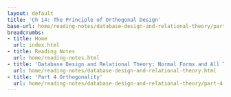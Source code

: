 ```yaml
---
layout: default
title: 'Ch 14: The Principle of Orthogonal Design'
base-url: home/reading-notes/database-design-and-relational-theory/part-4-orthogonality/ch-14-the-principle-of-orthogonal-design.html
breadcrumbs:
- title: Home
  url: index.html
- title: Reading Notes
  url: home/reading-notes.html
- title: 'Database Design and Relational Theory: Normal Forms and All That Jazz'
  url: home/reading-notes/database-design-and-relational-theory.html
- title: 'Part 4 Orthogonality'
  url: home/reading-notes/database-design-and-relational-theory/part-4-orthogonality.html
---
```

